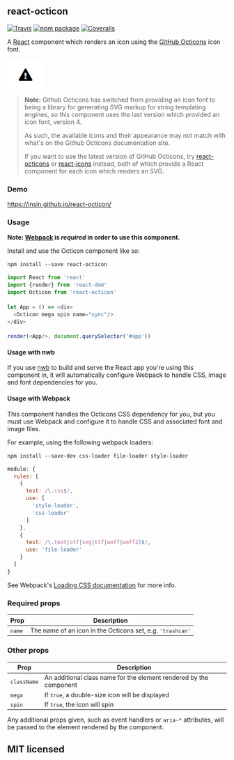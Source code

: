## react-octicon

[![Travis][build-badge]][build]
[![npm package][npm-badge]][npm]
[![Coveralls][coveralls-badge]][coveralls]

A [React](https://facebook.github.io/react/) component which renders an icon using the [GitHub Octicons](https://octicons.github.com/) icon font.

![All Octicons](octicons.gif)

> **Note:** Github Octicons has switched from providing an icon font to being a library for generating SVG markup for string templating engines, so this component uses the last version which provided an icon font, version 4.
>
> As such, the available icons and their appearance may not match with what's on the Github Octicons documentation site.
>
> If you want to use the latest version of GitHub Octicons, try [react-octicons](https://github.com/philschatz/react-octicons) or [react-icons](https://github.com/gorangajic/react-icons) instead, both of which provide a React component for each icon which renders an SVG.

### Demo

https://insin.github.io/react-octicon/

### Usage

**Note: [Webpack](https://webpack.js.org) is _required_ in order to use this component.**

Install and use the Octicon component like so:

```
npm install --save react-octicon
```

```js
import React from 'react'
import {render} from 'react-dom'
import Octicon from 'react-octicon'

let App = () => <div>
  <Octicon mega spin name="sync"/>
</div>

render(<App/>, document.querySelector('#app'))
```

#### Usage with nwb

If you use [nwb](https://github.com/insin/nwb) to build and serve the React app you're using this component in, it will automatically configure Webpack to handle CSS, image and font dependencies for you.

#### Usage with Webpack

This component handles the Octicons CSS dependency for you, but you must use Webpack and configure it to handle CSS and associated font and image files.

For example, using the following webpack loaders:

```
npm install --save-dev css-loader file-loader style-loader
```

```js
module: {
  rules: [
    {
      test: /\.css$/,
      use: [
        'style-loader',
        'css-loader'
      ]
    },
    {
      test: /\.(eot|otf|svg|ttf|woff|woff2)$/,
      use: 'file-loader'
    }
  ]
}
```

See Webpack's [Loading CSS documentation](https://webpack.js.org/guides/asset-management/#loading-css) for more info.

### Required props

Prop | Description
---- | -------------
`name` | The name of an icon in the Octicons set, e.g. `'trashcan'`

### Other props

Prop | Description
---- | -------------
`className` | An additional class name for the element rendered by the component
`mega` | If `true`, a double-size icon will be displayed
`spin` | If `true`, the icon will spin

Any additional props given, such as event handlers or `aria-*` attributes, will be passed to the element rendered by the component.

## MIT licensed

[build-badge]: https://img.shields.io/travis/insin/react-octicon/master.svg?style=flat-square
[build]: https://travis-ci.org/insin/react-octicon

[npm-badge]: https://img.shields.io/npm/v/react-octicon.svg?style=flat-square
[npm]: https://www.npmjs.org/package/react-octicon

[coveralls-badge]: https://img.shields.io/coveralls/insin/react-octicon/master.svg?style=flat-square
[coveralls]: https://coveralls.io/github/insin/react-octicon
